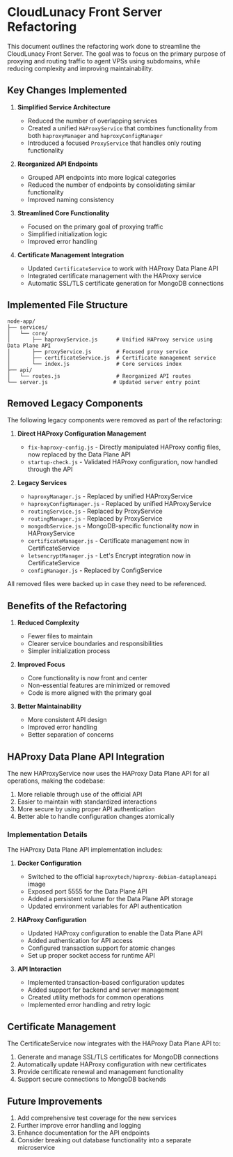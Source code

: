 # CloudLunacy Front Server Refactoring

This document outlines the refactoring work done to streamline the CloudLunacy Front Server. The goal was to focus on the primary purpose of proxying and routing traffic to agent VPSs using subdomains, while reducing complexity and improving maintainability.

## Key Changes Implemented

1. **Simplified Service Architecture**

   - Reduced the number of overlapping services
   - Created a unified `HAProxyService` that combines functionality from both `haproxyManager` and `haproxyConfigManager`
   - Introduced a focused `ProxyService` that handles only routing functionality

2. **Reorganized API Endpoints**

   - Grouped API endpoints into more logical categories
   - Reduced the number of endpoints by consolidating similar functionality
   - Improved naming consistency

3. **Streamlined Core Functionality**

   - Focused on the primary goal of proxying traffic
   - Simplified initialization logic
   - Improved error handling

4. **Certificate Management Integration**
   - Updated `CertificateService` to work with HAProxy Data Plane API
   - Integrated certificate management with the HAProxy service
   - Automatic SSL/TLS certificate generation for MongoDB connections

## Implemented File Structure

```
node-app/
├── services/
│   └── core/
│       ├── haproxyService.js      # Unified HAProxy service using Data Plane API
│       ├── proxyService.js        # Focused proxy service
│       ├── certificateService.js  # Certificate management service
│       └── index.js               # Core services index
├── api/
│   └── routes.js                  # Reorganized API routes
└── server.js                     # Updated server entry point
```

## Removed Legacy Components

The following legacy components were removed as part of the refactoring:

1. **Direct HAProxy Configuration Management**

   - `fix-haproxy-config.js` - Directly manipulated HAProxy config files, now replaced by the Data Plane API
   - `startup-check.js` - Validated HAProxy configuration, now handled through the API

2. **Legacy Services**
   - `haproxyManager.js` - Replaced by unified HAProxyService
   - `haproxyConfigManager.js` - Replaced by unified HAProxyService
   - `routingService.js` - Replaced by ProxyService
   - `routingManager.js` - Replaced by ProxyService
   - `mongodbService.js` - MongoDB-specific functionality now in HAProxyService
   - `certificateManager.js` - Certificate management now in CertificateService
   - `letsencryptManager.js` - Let's Encrypt integration now in CertificateService
   - `configManager.js` - Replaced by ConfigService

All removed files were backed up in case they need to be referenced.

## Benefits of the Refactoring

1. **Reduced Complexity**

   - Fewer files to maintain
   - Clearer service boundaries and responsibilities
   - Simpler initialization process

2. **Improved Focus**

   - Core functionality is now front and center
   - Non-essential features are minimized or removed
   - Code is more aligned with the primary goal

3. **Better Maintainability**
   - More consistent API design
   - Improved error handling
   - Better separation of concerns

## HAProxy Data Plane API Integration

The new HAProxyService now uses the HAProxy Data Plane API for all operations, making the codebase:

1. More reliable through use of the official API
2. Easier to maintain with standardized interactions
3. More secure by using proper API authentication
4. Better able to handle configuration changes atomically

### Implementation Details

The HAProxy Data Plane API implementation includes:

1. **Docker Configuration**

   - Switched to the official `haproxytech/haproxy-debian-dataplaneapi` image
   - Exposed port 5555 for the Data Plane API
   - Added a persistent volume for the Data Plane API storage
   - Updated environment variables for API authentication

2. **HAProxy Configuration**

   - Updated HAProxy configuration to enable the Data Plane API
   - Added authentication for API access
   - Configured transaction support for atomic changes
   - Set up proper socket access for runtime API

3. **API Interaction**
   - Implemented transaction-based configuration updates
   - Added support for backend and server management
   - Created utility methods for common operations
   - Implemented error handling and retry logic

## Certificate Management

The CertificateService now integrates with the HAProxy Data Plane API to:

1. Generate and manage SSL/TLS certificates for MongoDB connections
2. Automatically update HAProxy configuration with new certificates
3. Provide certificate renewal and management functionality
4. Support secure connections to MongoDB backends

## Future Improvements

1. Add comprehensive test coverage for the new services
2. Further improve error handling and logging
3. Enhance documentation for the API endpoints
4. Consider breaking out database functionality into a separate microservice
